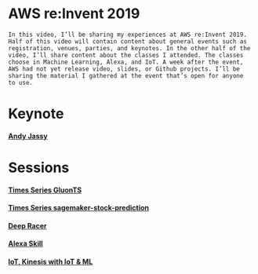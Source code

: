 
# AWS re:Invent 2019
    In this video, I’ll be sharing my experiences at AWS re:Invent 2019. 
    Half of this video will contain content about general events such as 
    registration, venues, parties, and keynotes. In the other half of the 
    video, I’ll share content about the classes I attended. The classes 
    choose in Machine Learning, Alexa, and IoT. A week after the event, 
    AWS had not yet release video, slides, or Github projects. I’ll be 
    sharing the material I gathered at the event that’s open for anyone 
    to use.

# Keynote
#### [Andy Jassy](https://www.youtube.com/watch?v=7-31KgImGgU) 

# Sessions
#### [Times Series GluonTS](https://github.com/awslabs/gluon-ts)
#### [Times Series sagemaker-stock-prediction](https://github.com/aws-samples/amazon-sagemaker-stock-prediction)
#### [Deep Racer](https://github.com/aws-samples/aws-deepracer-workshops/tree/master/Workshops/2019-reInvent/Lab_200_AIM207)
#### [Alexa Skill](https://developer.amazon.com/en-US/alexa/alexa-skills-kit/resources/training-resources/cake-walk/cake-walk-3)
#### [IoT, Kinesis with IoT & ML](https://github.com/neerkr/IoT403_2019_anomaly_detection/blob/master/IOT342-workshop-guide.pdf)





